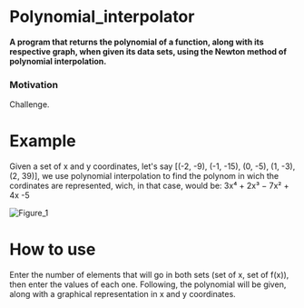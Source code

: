 # Polynomial_interpolator
<b>     A program that returns the polynomial of a function, along with its respective graph, when given its data sets, using the Newton method of polynomial interpolation.</b>
<h3>Motivation</h3>
        Challenge.       
<h1>Example</h1>
        Given a set of x and y coordinates, let's say [(-2, -9), (-1, -15), (0, -5), (1, -3), (2, 39)], we use polynomial interpolation to find the polynom in wich the cordinates are represented, wich, in that case, would be: 3x⁴ + 2x³ − 7x² + 4x -5

![Figure_1](https://user-images.githubusercontent.com/69329902/108311842-7cedf480-7194-11eb-8487-44747295d70f.png)
<h1>How to use</h1>
        Enter the number of elements that will go in both sets (set of x, set of f(x)), then enter the values of each one. Following, the polynomial will be given, along with a graphical representation in x and y coordinates.
        
        

